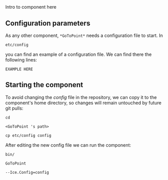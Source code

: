 ```
```
#
``` GoToPoint
```
Intro to component here


## Configuration parameters
As any other component,
``` *GoToPoint* ```
needs a configuration file to start. In

    etc/config

you can find an example of a configuration file. We can find there the following lines:

    EXAMPLE HERE

    
## Starting the component
To avoid changing the *config* file in the repository, we can copy it to the component's home directory, so changes will remain untouched by future git pulls:

    cd

``` <GoToPoint 's path> ```

    cp etc/config config
    
After editing the new config file we can run the component:

    bin/

```GoToPoint ```

    --Ice.Config=config

